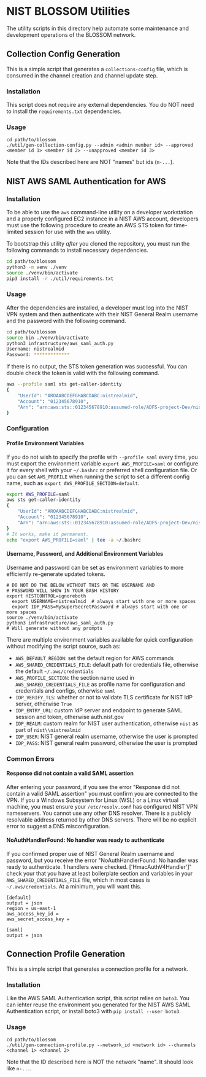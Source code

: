 # NIST BLOSSOM Utilities

The utility scripts in this directory help automate some maintenance and development operations of the BLOSSOM network.

## Collection Config Generation

This is a simple script that generates a `collections-config` file, which is consumed in the channel creation and channel update step.

### Installation
This script does not require any external dependencies. You do NOT need to install the `requirements.txt` dependencies.

### Usage
```
cd path/to/blossom
./util/gen-collection-config.py --admin <admin member id> --approved <member id 1> <member id 2> --unapproved <member id 3>
```
Note that the IDs described here are NOT "names" but ids (`m-...`).

## NIST AWS SAML Authentication for AWS

### Installation

To be able to use the `aws` command-line utility on a developer workstation and
a properly configured EC2 instance in a NIST AWS account, developers must use
the following procedure to create an AWS STS token for time-limited session for
use with the `aws` utility.

To bootstrap this utility _after_ you cloned the repository, you must run the
following commands to install necessary dependencies.

```sh
cd path/to/blossom
python3 -m venv ./venv
source ./venv/bin/activate
pip3 install -r ./util/requirements.txt
```

### Usage

After the dependencies are installed, a developer must log into the NIST VPN
system and then authenticate with their NIST General Realm username and the
password with the following command.

```sh
cd path/to/blossom
source bin ./venv/bin/activate
python3 infrastructure/aws_saml_auth.py
Username: nistrealmid
Password: *************
```

If there is no output, the STS token generation was successful. You can double
check the token is valid with the following command.

```sh
aws --profile saml sts get-caller-identity
{
    "UserId": "AROAABCDEFGHABCDABC:nistrealmid",
    "Account": "012345678910",
    "Arn": "arn:aws:sts::012345678910:assumed-role/ADFS-project-Dev/nistrealmid"
}
```

### Configuration

#### Profile Environment Variables

If you do not wish to specify the profile with `--profile saml` every time, you
must export the environment variable `export AWS_PROFILE=saml` or configure it
for every shell with your `~/.bashrc` or preferred shell configuration file. Or
you can set `AWS_PROFILE` when running the script to set a different config
name, such as `export AWS_PROFILE_SECTION=default`.

```sh
export AWS_PROFILE=saml
aws sts get-caller-identity
{
    "UserId": "AROAABCDEFGHABCDABC:nistrealmid",
    "Account": "012345678910",
    "Arn": "arn:aws:sts::012345678910:assumed-role/ADFS-project-Dev/nistrealmid"
}
# It works, make it permanent.
echo "export AWS_PROFILE=saml" | tee -a ~/.bashrc
```

#### Username, Password, and Additional Environment Variables

Username and password can be set as environment variables to more efficiently
re-generate updated tokens.

```
# DO NOT DO THE BELOW WITHOUT THIS OR THE USERNAME AND
# PASSWORD WILL SHOW IN YOUR BASH HISTORY
export HISTCONTROL=ignoreboth
  export USERNAME=nistrealmid  # always start with one or more spaces
  export IDP_PASS=MySuperSecretPassword # always start with one or more spaces
source ./venv/bin/activate
python3 infrastructure/aws_saml_auth.py
# Will generate without any prompts
```

There are multiple environment variables available for quick configuration
without modifying the script source, such as:

- `AWS_DEFAULT_REGION`: set the default region for AWS commands
- `AWS_SHARED_CREDENTIALS_FILE`: default path for credentials file, otherwise
the default `~/.aws/credentials`
- `AWS_PROFILE_SECTION`: the section name used in `AWS_SHARED_CREDENTIALS_FILE`
as profile name for configuration and credentials and configs, otherwise `saml`
- `IDP_VERIFY_TLS`: whether or not to validate TLS certificate for NIST IdP
server, otherwise `True`
- `IDP_ENTRY_URL`: custom IdP server and endpoint to generate SAML session and
token, otherwise auth.nist.gov
- `IDP_REALM`: custom realm for NIST user authentication, otherwise `nist`
as part of `nist\\nistrealmid`
- `IDP_USER`: NIST general realm username, otherwise the user is prompted
- `IDP_PASS`: NIST general realm password, otherwise the user is prompted

### Common Errors

#### Response did not contain a valid SAML assertion

After entering your password, if you see the error "Response did not contain a
valid SAML assertion" you must confirm you are connected to the VPN. If you a
Windows Subsystem for Linux (WSL) or a Linux virtual machine, you must ensure
your `/etc/resolv.conf` has configured NIST VPN nameservers. You cannot use any
other DNS resolver. There is a publicly resolvable address returned by other DNS
servers. There will be no explicit error to suggest a DNS misconfiguration.

#### NoAuthHandlerFound: No handler was ready to authenticate

If you confirmed proper use of NIST General Realm username and password, but you
receive the error "NoAuthHandlerFound: No handler was ready to authenticate. 1
handlers were checked. ['HmacAuthV4Handler']" check your that you have at least
boilerplate section and variables in your `AWS_SHARED_CREDENTIALS_FILE` file,
which in most cases is `~/.aws/credentials`. At a minimum, you will want this.

```
[default]
output = json
region = us-east-1
aws_access_key_id = 
aws_secret_access_key = 

[saml]
output = json
```

## Connection Profile Generation

This is a simple script that generates a connection profile for a network.

### Installation
Like the AWS SAML Authentication script, this script relies on `boto3`. You can iehter reuse the environment you generated for the NIST AWS SAML Authentication script, or install boto3 with `pip install --user boto3`.

### Usage
```
cd path/to/blossom
./util/gen-connection-profile.py --network_id <network id> --channels <channel 1> <channel 2>
```
Note that the ID described here is NOT the network "name". It should look like `n-...`.
